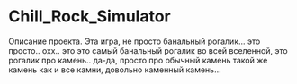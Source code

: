 # Chill_Rock_Simulator
Описание проекта.
Эта игра, не просто банальный рогалик...
это просто..
охх..
это
это самый банальный рогалик во всей вселенной, это рогалик про камень..
да-да, просто про обычный камень
такой же камень как и все камни,
довольно каменный камень...
